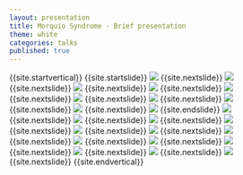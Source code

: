 ```yaml
---
layout: presentation
title: Morquio Syndrome - Brief presentation
theme: white
categories: talks
published: true
---
```


{{site.startvertical}}
{{site.startslide}}
<img src="{{site.baseurl}}/images/talks/MorquioSyndrome_BriefPresentation_Oct2015/Slide01.png"></img>
{{site.nextslide}}
<img src="{{site.baseurl}}/images/talks/MorquioSyndrome_BriefPresentation_Oct2015/Slide02.png"></img>
{{site.nextslide}}
<img src="{{site.baseurl}}/images/talks/MorquioSyndrome_BriefPresentation_Oct2015/Slide03.png"></img>
{{site.nextslide}}
<img src="{{site.baseurl}}/images/talks/MorquioSyndrome_BriefPresentation_Oct2015/Slide04.png"></img>
{{site.nextslide}}
<img src="{{site.baseurl}}/images/talks/MorquioSyndrome_BriefPresentation_Oct2015/Slide05.png"></img>
{{site.nextslide}}
<img src="{{site.baseurl}}/images/talks/MorquioSyndrome_BriefPresentation_Oct2015/Slide06.png"></img>
{{site.nextslide}}
<img src="{{site.baseurl}}/images/talks/MorquioSyndrome_BriefPresentation_Oct2015/Slide07.png"></img>
{{site.nextslide}}
<img src="{{site.baseurl}}/images/talks/MorquioSyndrome_BriefPresentation_Oct2015/Slide08.png"></img>
{{site.nextslide}}
<img src="{{site.baseurl}}/images/talks/MorquioSyndrome_BriefPresentation_Oct2015/Slide09.png"></img>
{{site.nextslide}}
<img src="{{site.baseurl}}/images/talks/MorquioSyndrome_BriefPresentation_Oct2015/Slide10.png"></img>
{{site.endslide}}
<img src="{{site.baseurl}}/images/talks/MorquioSyndrome_BriefPresentation_Oct2015/Slide11.png"></img>
{{site.nextslide}}
<img src="{{site.baseurl}}/images/talks/MorquioSyndrome_BriefPresentation_Oct2015/Slide12.png"></img>
{{site.nextslide}}
<img src="{{site.baseurl}}/images/talks/MorquioSyndrome_BriefPresentation_Oct2015/Slide13.png"></img>
{{site.nextslide}}
<img src="{{site.baseurl}}/images/talks/MorquioSyndrome_BriefPresentation_Oct2015/Slide14.png"></img>
{{site.nextslide}}
<img src="{{site.baseurl}}/images/talks/MorquioSyndrome_BriefPresentation_Oct2015/Slide15.png"></img>
{{site.nextslide}}
<img src="{{site.baseurl}}/images/talks/MorquioSyndrome_BriefPresentation_Oct2015/Slide15.png"></img>
{{site.nextslide}}
<img src="{{site.baseurl}}/images/talks/MorquioSyndrome_BriefPresentation_Oct2015/Slide16.png"></img>
{{site.nextslide}}
<img src="{{site.baseurl}}/images/talks/MorquioSyndrome_BriefPresentation_Oct2015/Slide17.png"></img>
{{site.nextslide}}
<img src="{{site.baseurl}}/images/talks/MorquioSyndrome_BriefPresentation_Oct2015/Slide18.png"></img>
{{site.nextslide}}
<img src="{{site.baseurl}}/images/talks/MorquioSyndrome_BriefPresentation_Oct2015/Slide19.png"></img>
{{site.nextslide}}
<img src="{{site.baseurl}}/images/talks/MorquioSyndrome_BriefPresentation_Oct2015/Slide20.png"></img>
{{site.nextslide}}
<img src="{{site.baseurl}}/images/talks/MorquioSyndrome_BriefPresentation_Oct2015/Slide21.png"></img>
{{site.nextslide}}
<img src="{{site.baseurl}}/images/talks/MorquioSyndrome_BriefPresentation_Oct2015/Slide22.png"></img>
{{site.nextslide}}
{{site.endvertical}}
